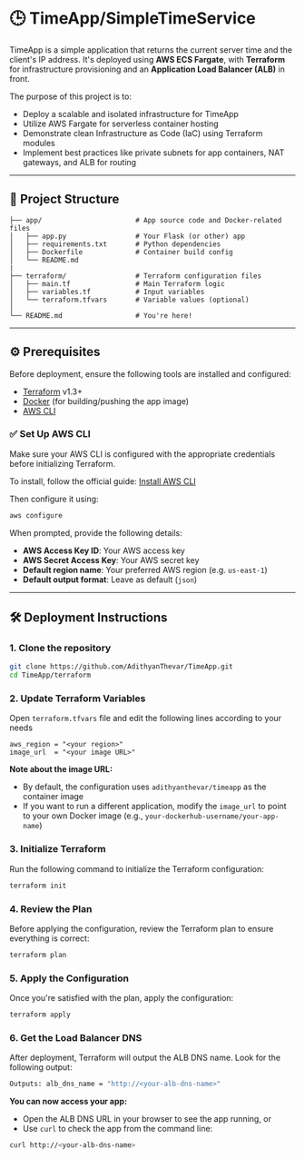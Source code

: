 # 🕒 TimeApp/SimpleTimeService

TimeApp is a simple application that returns the current server time and the client's IP address. It's deployed using **AWS ECS Fargate**, with **Terraform** for infrastructure provisioning and an **Application Load Balancer (ALB)** in front.

The purpose of this project is to:
- Deploy a scalable and isolated infrastructure for TimeApp
- Utilize AWS Fargate for serverless container hosting
- Demonstrate clean Infrastructure as Code (IaC) using Terraform modules
- Implement best practices like private subnets for app containers, NAT gateways, and ALB for routing

---

## 📁 Project Structure

    ├── app/                       # App source code and Docker-related files
    │   ├── app.py                 # Your Flask (or other) app
    │   ├── requirements.txt       # Python dependencies
    │   ├── Dockerfile             # Container build config
    │   └── README.md              
    |
    ├── terraform/                 # Terraform configuration files
    │   ├── main.tf                # Main Terraform logic
    │   ├── variables.tf           # Input variables
    │   └── terraform.tfvars       # Variable values (optional)
    │
    └── README.md                  # You're here!

---

## ⚙️ Prerequisites

Before deployment, ensure the following tools are installed and configured:

- [Terraform](https://www.terraform.io/downloads) v1.3+
- [Docker](https://www.docker.com/) (for building/pushing the app image)
- [AWS CLI](https://docs.aws.amazon.com/cli/latest/userguide/getting-started-install.html)

### ✅ Set Up AWS CLI

Make sure your AWS CLI is configured with the appropriate credentials before initializing Terraform.

To install, follow the official guide: [Install AWS CLI](https://docs.aws.amazon.com/cli/latest/userguide/getting-started-install.html)

Then configure it using:

```bash
aws configure
```
When prompted, provide the following details:
- **AWS Access Key ID**: Your AWS access key
- **AWS Secret Access Key**: Your AWS secret key
- **Default region name**: Your preferred AWS region (e.g. `us-east-1`)
- **Default output format**: Leave as default (`json`)

---

## 🛠️ Deployment Instructions

### 1. Clone the repository

```bash
git clone https://github.com/AdithyanThevar/TimeApp.git
cd TimeApp/terraform
```

### 2. Update Terraform Variables
Open `terraform.tfvars` file and edit the following lines according to your needs
```hcl
aws_region = "<your region>"
image_url  = "<your image URL>"
```
**Note about the image URL:**

- By default, the configuration uses `adithyanthevar/timeapp` as the container image  
- If you want to run a different application, modify the `image_url` to point to your own Docker image (e.g., `your-dockerhub-username/your-app-name`)  

### 3. Initialize Terraform
Run the following command to initialize the Terraform configuration:
```bash
terraform init
```

### 4. Review the Plan
Before applying the configuration, review the Terraform plan to ensure everything is correct:
```bash
terraform plan
```

### 5. Apply the Configuration
Once you're satisfied with the plan, apply the configuration:
```bash
terraform apply
```

### 6. Get the Load Balancer DNS
After deployment, Terraform will output the ALB DNS name. Look for the following output:
```bash
Outputs: alb_dns_name = "http://<your-alb-dns-name>"
```

**You can now access your app:**

- Open the ALB DNS URL in your browser to see the app running, or
- Use `curl` to check the app from the command line:
```bash
curl http://<your-alb-dns-name>
```
